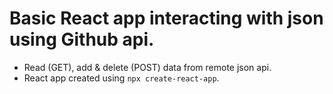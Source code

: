 # Basic React app interacting with json using Github api.
- Read (GET), add & delete (POST) data from remote json api.
- React app created using ```npx create-react-app```.
